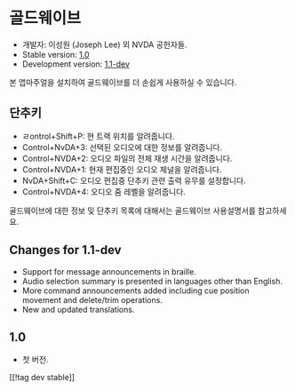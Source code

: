 # 골드웨이브 #

* 개발자: 이성원 (Joseph Lee) 외 NVDA 공헌자들.
* Stable version: [1.0][1]
* Development version: [1.1-dev][2]

본 앱마주얼을 설치하여 골드웨이브를 더 손쉽게 사용하실 수 있습니다.

## 단추키 ##

* ㄹontrol+Shift+P: 현 트랙 위치를 알려줍니다.
* Control+NvDA+3: 선택된 오디오에 대한 정보를 알려줍니다.
* Control+NVDA+2: 오디오 파일의 전체 재생 시간을 알려줍니다.
* Control+NVDA+1: 현재 편집중인 오디오 체널을 알려줍니다.
* NvDA+Shift+C: 오디오 편집중 단추키 관련 출력 유무를 설정합니다.
* Control+NVDA+4: 오디오 줌 레벨을 알려줍니다.

골드웨이브에 대한 정보 및 단추키 목록에 대해서는 골드웨이브 사용설명서를 참고하세요.

## Changes for 1.1-dev ##

* Support for message announcements in braille.
* Audio selection summary is presented in languages other than English.
* More command announcements added including cue position movement and
  delete/trim operations.
* New and updated translations.

## 1.0 ##

* 첫 버전.

[[!tag dev stable]]

[1]: http://addons.nvda-project.org/files/get.php?file=gwv

[2]: http://addons.nvda-project.org/files/get.php?file=gwv-dev
